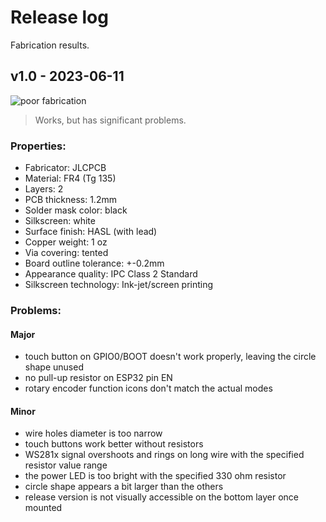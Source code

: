 # Release log
Fabrication results.


## v1.0 - 2023-06-11
![poor fabrication](https://img.shields.io/badge/poor-orangered?style=for-the-badge&label=fabrication%20result)
> Works, but has significant problems.

### Properties:
 - Fabricator: JLCPCB
 - Material: FR4 (Tg 135)
 - Layers: 2
 - PCB thickness: 1.2mm
 - Solder mask color: black
 - Silkscreen: white
 - Surface finish: HASL (with lead)
 - Copper weight: 1 oz
 - Via covering: tented
 - Board outline tolerance: +-0.2mm
 - Appearance quality: IPC Class 2 Standard
 - Silkscreen technology: Ink-jet/screen printing

### Problems:
#### Major
 - touch button on GPIO0/BOOT doesn't work properly, leaving the circle shape unused
 - no pull-up resistor on ESP32 pin EN
 - rotary encoder function icons don't match the actual modes

#### Minor
 - wire holes diameter is too narrow
 - touch buttons work better without resistors
 - WS281x signal overshoots and rings on long wire with the specified resistor value range
 - the power LED is too bright with the specified 330 ohm resistor
 - circle shape appears a bit larger than the others
 - release version is not visually accessible on the bottom layer once mounted
